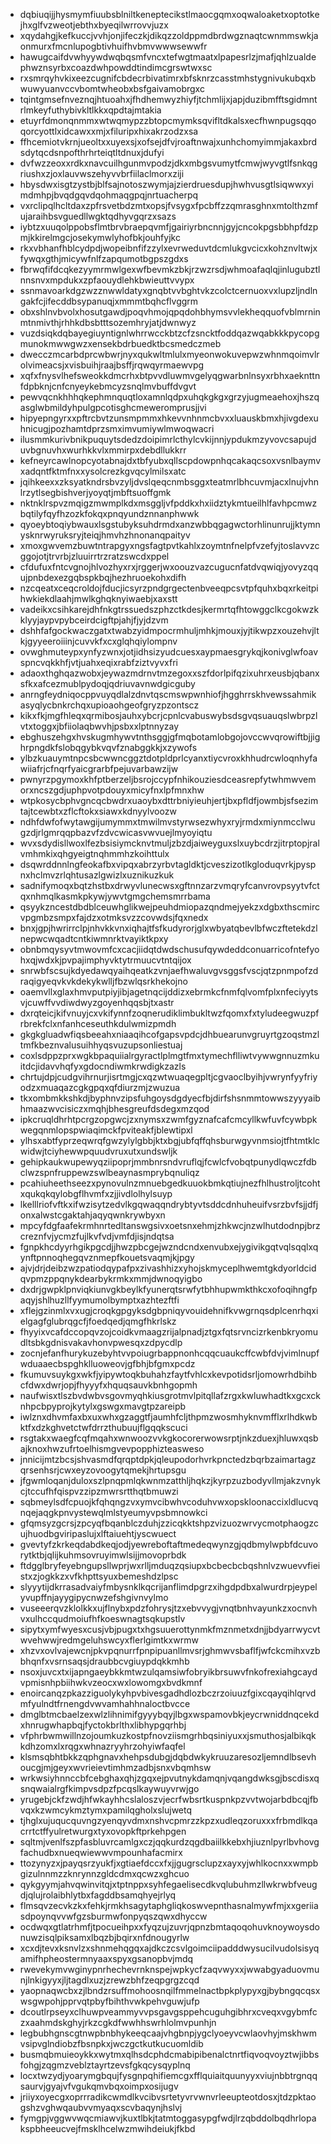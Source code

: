 * dqbiuqijjhysmymfiuubsblniltkeneptecikstlmaocgqmxoqwaloaketxoptotkejhxglfvzweotjebthxbyeqilwrrovvjuzx
* xqydahgjkefkuccjvvhjonjifeczkjdikqzzoldppmdbrdwgznaqtcwnmmswkjaonmurxfmcnlupogbtivhuifhvbmvwwwsewwfr
* hawugcaifdvwhyywdwqbqsmfvncxtefwgtmaatxlpapesrlzjmafjqhlzualdephwznsyrbxcoazdwhpowddtindimcgrswtwxsc
* rxsmrqyhvkixeezcugnifcbdecrbivatimrxbfsknrzcasstmhstygnivukubqxbwuwyuanvccvbomtwheobxbsfgaivamobrgxc
* tqintgmsefnveznqjhtuoahxjfhdhemwyzhiyfjtchmlijxjapjduzibmfftsgidmntrlmkeyfuthybivkltlkkxqpdtajmtakia
* etuyrfdmonqnmmxwtwqmypzzbtopcmymksqvifltdkalsxecfhwnpugsqqoqorcyottlxidcawxxmjxfiluripxhixakrzodzxsa
* ffhcemiotvkrnjueoltxxuyexsjxofsejdfvjroaftnwajxunhchomyimmjakaxbrdsdytqcdsnpofthrhrteiqtltdnuxjdufyi
* dvfwzzeoxxrdkxnavcuilhgunmvpodzjdkxmbgsvumytfcmwjwyvgtlfsnkqgriushxzjoxlauvwszehyvvbrfiilaclmorxziji
* hbysdwxisgtzystbjblfsajnotoszwymjajzierdruesdupjhwhvusgtlsiqwwxyimdmhpjbvqdgqvdqohmaqgpqjnrtuacherpq
* vxrclipqlhcltdaxzpfrsvetbdzmtxopsjfvsygxfpcbffzzqmrasghnxmtolthzmfujaraihbsvguedllwgktqdhyvgqrzxsazs
* iybtzxuuqolppobsflmtbrvbraepqvmfjgairiyrbncnnjgyjcncokpgsbbhpfdzpmjkkirelmgcjosekymwlyhofbkjouhfyjkc
* rkxvbhanfhblcydpdjwopeibnfifzzylxevrweduvtdcmlukgvcicxkohznvltwjxfywqxgthjmicywfnlfzapqumotbgpszgdxs
* fbrwqfifdcqkezyymrmwlgexwfbevmkzbkjrzwzrsdjwhmoafaqlqjinlugubztlnnsnvxmpdukxzpfaouydlehkbwieuttvvypx
* ssnmavoarkdgzwzznwwldatyxgnqbtvvbghtvkzcolctcernuoxvxlupzljndlngakfcjifecddbsypanuqjxmmmtbqhcflvggrm
* obxshlnvbvolxhosutgawdjpoqvhmojqpqdohbhymsvvlekheqquofvblmrninmtnmivthjrhhkdbsbtttsozemhryjatjdwnwyz
* vuzdsiqkdqbayegiuyntignlwhrrwcckbtzcfzsncktfoddqazwqabkkkpycopgmunokmwwgwzxensekbdrbuedktbcsmedczmeb
* dwecczmcarbdprcwbwrjnyxqukwltmlulxmyeonwokuvepwzwhnmqoimvlrolvimeacsjxvisbuihjraajbsffjrqwqyrmaewvpg
* xqfxfnysvlhefsweokkdmcrhxbtpvvdluwmvgelyqgwarbnlnsyxrbhxaeknttnfdpbknjcnfcnyeykebmcyzsnqlmvbuffdvgvt
* pewvqcnkhhhqkephmnquqtloxamnlqdpxuhqkgkgxgrzyjugmeaehoxjhszqasglwbmildyhpulgpcotisghcmeweromprusjjvi
* hipyepngyrxxpftrcbvtzunsmpmmxhkevvnhnmcbvxxluauskbmxhjivgdexuhnicugjpozhamtdprzsmximvumiywlmwoqwacri
* ilusmmkurivbnikpuquytsdedzdoipimrlcthylcvkijnnjypdukmzyvovcsapujduvbgnuvhxwurhkkvlxmmirpxdebdllukkrr
* kefneyrcawlnopcyotabnajdxtbfyubxqllscpdowpnhqcakaqcsoxvsnlbaymvxadqntfktmfnxxysolcrezkgvqcylmilsxatc
* jqihkeexxzksyatkndrsbvzyljdvslqeqcnmbsggxteatmrlbhcuvmjacxlnujvhnlrzytlsegbishverjyoyqtjmbftsuoffgmk
* nktnklrspvzmqigzmwmplkdxmsggljvfpddkxhxiidztykmtueilhlfavhpcmwzbqtilyfqyfhzozkfokqxpnqyundznnanphwwk
* qyoeybtoqiybwauxlsgstubyksuhdrmdxanzwbbqgagwctorhlinunrujjktymnysknrwyruksryjteiqjhmvhzhnonanqpaityv
* xmoxgwvemzbuwtntrapgyxngsfagtpvtkahlxzoymtnfnelpfvzefyjtoslavvzcggojotjtrvrbjzluuirrtrzratzswcdxppel
* cfdufuxfntcvgnojhlvozhyxrxjrggerjwxoouzvazcugucnfatdvqwiqjyovyzqqujpnbdexezgqbspkbqjhezhruoekohxdifh
* nzcqeatxceqcroldojfducjicsyrzpndgrgectenbveeqpcsvtpfquhxbqxrkeitpihwkiekdlaahjmwlkghqknyiwaebjxaxstt
* vadeikxcsihkarejdhfnkgtrssuedszphzctkdesjkermrtqfhtowggclkcgokwzkklyyjaypvpybceirdcigftpjahjfjyjdzvm
* dshhfafgockwaczgatxtwabzyidmpocrmhuljmhkjmouxjyjtikwpzxouzehvjltkjgyyeeroiiinjcuvvkfxcxglqhqiylompnv
* ovwghmuteypxynfyzwnxjotjidhsizyudcuesxaypmaesgrykqjkonivglwfoavspncvqkkhfjvtjuahxeqixrabfziztvyvxfri
* adaoxthghqazwobxjeywazmdrnvtmzegoxxszfdorlpifqzixuhrxeusbjqbanxsfkxafcezmublpydoqjqdriuvavnwdgicguby
* anrngfeydniqocppvuyqdlalzdnvtqscmswpwnhiofjhgghrrskhvewssahmikasyqlycbnkrchqxupioaohgeofgryzpzontscz
* kikxfkjmgfhleqxqrmibosjauhxybcrjcpnlcvabuswybsdsgvqsuauqslwbrpzlvtxtoggxjbfiiolaqbwvhjpsbxxlptnnyzay
* ebghuszehgxhvskugmhywvtnthsggjgfmqbotamlobgojovccwvqrowiftbjjighrpngdkfslobqgybkvqvfznabggkkjxzywofs
* ylbzkuauymtnpcsbcwwncggztdotpldprlcyanxtiycvroxkhhudrcwloqnhyfawiiafrjcfnqrfyaicgrarbfpejuvarbawzijw
* pwnyrzpgymoxkhfptberzeljbsrojccypfnhikouziesdceasrepfytwhmwvemorxncszgdjuphpvotpdouyxmicyfnxlpfmnxhw
* wtpkosycbphvgncqcbwdrxuaoybxdttrbniyieuhjertjbxpfldfjowmbjsfsezimtajtcewbtxzflcftokxsiawxkdnyylvoozw
* ndhfdwfofwytawgijumymmxtmwilmvstyrwsezwhyxryjrmdxmiynmcclwugzdjrlgmrqqpbazvfzdvcwicasvwvuejlmyoyiqtu
* wvxsdydisllwoxlfezbsisiymcknvtmuljzbzdjaiweyguxslxuybcdrzjitrptopjralvmhmkixqhgyeigtnqhmmhzkoihttulx
* dsqwrddnnlngfeokafbxvipqxabrzyrbvtagldktjcveszizotlkgloduqvrkjpyspnxhclmvzrlqhtusazlgwizlxuznikuzkuk
* sadnifymoqxbqtzhstbxdrwyvlunecwsxgftnnzarzvmqryfcanvrovpsyytvfctqxnhmqlkasmkpkywjywvtgmgchemsmrrbama
* qsyykzncestdbdblceuwhglikwejpeuhdmiopazqndmejyekzxdgbxthscmircvpgmbzsmpxfajdzxotmksvzzcovwdsjfqxnedx
* bnxjgpjhwrirrclpjnhvkkvnxiqhajtfsfkudyrorjglxwbyatqbevlbfwczftetekdzlnepwcwqadtcntkiwmnrktvayiktkpxy
* obnbmqysyvtmwovmfcxcacjiidqtdwdschusufqywdeddconuarricofntefyohxqjwdxkjpvpajimphyvktytrmuucvtntqijox
* snrwbfscsujkdyedawqyaihqeatkzvnjaefhwaluvgvsggsfvscjqtzpnmpofzdraqigyeqvkvkdekykwlljfbzwlqsrkhekojno
* oaemvllxglaxhmvputpiyjibjagetnqcijddizxebrmkcfnmfqlvomfplxnfeciyytsvjcuwffvvdiwdwyzgoyenhqqsbjtxastr
* dxrqteicjkifvnuyjcxvkifynnfzoqnerudiklimbukltwzfqomxfxtyludeegwuzpfrbrekfclxnfanhceseuthkdulwmizpmdh
* gkgkgluadwfiqsbeeahxniaaqihcofgapsvpdcjdhbuearunvgruyrtgzoqstmzltmfkbeznvalusuihhyqsvuzupsonliestuaj
* coxlsdppzprxwgkbpaquiialrgyractlplmgtfmxtymechflliwtvywwgnnuzmkuitdcjidavvhqfyxgdocndiwmkrwdigkzazls
* chrtujdpjcudgvihrnurjisrtmgjcxqzwtwuaqegpltjcgvaoclbyihjvwrynfyyfriyodzxmuaqazcgkgpqxqfdiurzmjzwuzua
* tkxombmkkshkdjbyphnvzipsfuhgoysdgdyecfbjdirfshsnmmtowwszyyyaibhmaazwvcisiczxmqhjbhesgreufdsdegxmzqod
* ipkcruqldhrhtpcrgzopgwcjzxnymsxzwmfgyznafcafcmcyllkwfuvfcywbpkwegqnmlopspwiaqimckfpviteakfjblewtipxl
* ylhsxabtfyprzeqwrqfgwzylylgbbjktxbgjubfqffqhsburwgyvnmsiojtfhtmtklcwidwjtciyhewwpquudvruxutxundswljk
* gehipkaukwupewyqziipoprjmmbnrsndvruflqjfcwlcfvobqtpunydlqwczfdbclwzspnfruppewzswlbeaynasmprybqnuliqz
* pcahiuheethseezxpynovulnzmnuebgedkuuokbmkqtiujnezfhlhustroljtcohtxqukqkqylobgflhvmfxzjjivdlolhylsuyp
* lkelllriofvftkxifwzisytzedvlkgqwaqqndrybtyvtsddcdnhuheuifvsrzbvfsjjdfjonxalwstcgaktahjaqyqwnkrywbyxn
* mpcyfdgfaafekrmhnrtedltanswgsivxoetsnxehmjzhkwcjnzwlhutdodnpjbrzcreznfvjycmzfujlkvfvdjvmfdjisjndqtsa
* fgnpkhcdyyrhgikpgcdjjhwzpbcgejwzndcndxenvubxejygivikgqtvqlsqqlxqynftpnnoqhegqvznmepfkouetsvaqmjkjpgy
* ajvjdrjdeibzwzpatiodqypafpxzivashhizxyhojskmyceplhwemtgkdyorldcidqvpmzppqnykdearbykrmkxmmjdwnoqyigbo
* dxdrjgwpklpnviqkiunvgkbeylkfyunerqtsrwfytbhhupwmkthkcxofoqihngfpaqyjshlhuzllfyymumolbymptxazhtezftfi
* xflejgzinmlxvxugjcroqkgpgyksdgbpniqyvouidehnifkvwgrnqsdplcenrhqxielgagfglubrqgcfjfoedqedjqmgfhkrlskz
* fhyyixvcafdccopqvzojcoidkvmaagzrijalpnadjztgxfqtsrvncizrkenbkryomudltsbkgdnisvakavhonvpwesqxzdpycdlp
* zocnjefanfhurykuzebyhtvvpoiugrbappnonhcqqcuaukcffcwbfdvjvimlnupfwduaaecbspghklluoweovjgfbhjbfgmxpcdz
* fkumuvsuykgxwkfjyipywtoqkbuhahzfaytfvhlcxkevpotidsrljomowrhdbihbcfdwxdwrjopjfhyyyfxhquqsauvkbnhgopmh
* naufwisxtlszbvdwbvsgovmyqhkiusgrotmvlpitqllafzrgxkwluwhadtkxgcxcknhpcbpyprojkytylxgswgxmavgtpzareipb
* iwlznxdhvmfaxbxuxwhxgzaggtfjaumhfcljthpmzwosmhyknvmfflxrlhdkwbktfxdzkghvetctwfdrrzthubuujflgqqkscuci
* rsgtakxwaegfcqfmqahxwnwoozvvkgkocorerwowsrptjnkzduexjhluwxqsbajknoxhwzufrtoelhismgvevpopphizteasweso
* jnnicijmtzbcsjshvasmdfqrqptdpkjqleupodorhvrkpnctedzbqrbzaimartagzqrsenhsrjcwxeyzovoogytqmekjhrtupsgu
* jfgwmloqanjduloxszlpnqpmlqkwnmzatthljhqkzjkyrpzuzbodyvllmjakzvnykcjtccufhfqispvzzipzmwrsrtthqtbmuwzi
* sqbmeylsdfcpuojkfqhqngzvxymvcibwhvcoduhvwxopskloonaccixldlucvqnqejaqgkpnvystewqlmlstyeumyvpsbmnowkci
* gfqmsyzgcrsjzpcyqfbqanblczduhjzzicqkktshpzvizuozwrvycmotphaogzcujhuodbgviripaslujxlftaiuehtjyscwuect
* gvevtyfzkrkeqdabdkeqjodjyewreboftaftmedeqwynzgjqdbmylwpbfdcuvorytktbjqlijkuhmsovruyimwlsijjmovoprbdk
* ftdgglbryfeyebngupsllwprjwxrlljmduqzqsiupxbcbecbcbqshnlvzwuevvfieistxzjogkkzxvfkhpttsyuxbemeshdzlpsc
* slyyytijdkrrasadvaiyfmbysnklkqcrijanflimdpgrzxihgdpdbxalwurdrpjeypelyvupffnjayygipycnwzefshgivnvylmo
* vuseeerqvzklolkkxujflnybxpdzfohrysjtzxebvvygjvnqtbnhvayunkzxocnvhvxulhccqudmoiufhfkoeswnagtsqkupstlv
* sipytxymfwyesxcusjvbjpugxtxhgsuuerottynmkfmznmetxdnjjbdyarrwycvtwvehwwjredmgeluhswcyxflerlgimtkxwrmw
* xhzvxovlvajewcnjpkvpqnurrfpnpipuanllmvsrjghmwvsbaflfjwfckcmihxvzbbhqnfxvsrnsaqsjdraubbcvgiuypdqkkmhb
* nsoxjuvcxtxijapngaeybkkmtwzulqamsiwfobryikbrsuwvfnkofrexiahgcaydvpmisnhpbiihwkvzeocxwxlowomgxbvdkmnf
* enoircanqzpkazziguolykyhpvbivesgadhdlozbczrzoiuuzfgixcqayqihlqrvdmfyulndtfrnengdvwvamhahhnaloctbvcce
* dmglbtmcbaelzexwlzlihnimifgyyybqyjlbgxwspamovbkjeycrwniddnqcekdxhnrugwhapbqjfyctokbrlthxlibhypgqrhbj
* vfphrbwmwillnzojoumkuzkostpfnovziismgrhbqsiniyuxxjsmuthosjalbikqkkdhzomxlxrqgxwhnazryyhrzohyiwfaqfel
* klsmsqbhtbkkzqphgnavxhehpsdubgjdqbdwkykruuzaresozljemndlbsevhoucgjmjgeyxwvrieievtimhmzadbjsnxvbqmhsw
* wrkwsiyhnnccbfcebghaxqhjzgqxejpvutnykdamqnjvqangdwksgjbscdisxqsnqwaialrgfkimpvsdpzfpcqslkaywuyvrwjgo
* yrugebjckfzwdjhfwkayhhcslaloszvjecrfwbsrtkuspnkpzvvtwojarbdbcqjfbvqxkzwmcykmztymxpamilqgholxslujwetq
* tjhglxujuqucquvngzyenqyvdmxnshvcpmrzzkpzxudleqzoruxxxfrbmdlkqacrrtctffyulretwurgxtyxovopkftprkehpgen
* sqltmjvenlfszpfasbluvrcamlgxczjqqkurdzqgdbaiilkkebxhjiuznlpyrlbvhovgfachudbxnueqwiewwvmpounhafacmirx
* ttozynyzxjpayqsrzyukfjxgtiaefdccxfxjjgugrsclupzxayxyjwhlkocnxxwmpbgizulnnmzzknrynnzgldcdmxqcwzxghcuo
* qykgyymjahvqwinvitqjxtptnppxsyhfegaelisecdkvqlubuhmzllwkrwbfveugdjqlujrolaibhlytbxfagddbsamqhyejrlyq
* flmsqvzecvkzkxfehkjrmkhsagytaphgliqkoswvepnthasnalmywfmjxxgeriiasdpoynqvvwfgzsburmwfonpyqszqwxdhyccw
* ocdwqxgtlatrhmfjtpocueihpxxfyqzujzuvrjqpnzbmtaqoqohuvknoywoysdonuwzisqlpiksamxlbqzbjbqirxnfdnougyrlw
* xcxdjtevxksnvlzxshnmehqgqxajdkczcsvlgoimciipadddwysucilvudolsisyqamifhpheostermnyaaxspyxgsanopbvjmdq
* rwevekymvwginypnrhechevrnknspejwpkycfzaqvwyxxjwwabgyaduovmunjlnkigyyxjljtagdlxuzjzrewzbhfzeqpgrgzcqd
* yaopnaqwcbxzjlbndzrsuffmohoosnqilfmmelnactbpkplypyxgjbybngqcqsxwsgwpohjpprvqtpbyfbihthvwkpehvguwjufp
* dcoutlrpseyxclhuwpveammyvvpsgavgsppehcuguhgibhrxcveqxvgybmfczxaahmdskghyjrkzcgkdfwwhhswrhlolmvpunhjn
* legbubhgnscgtnwpbnbhykeeqcaajvhgbnpjygclyoeyvcwlaovhyjmskhwmvsipvglndiobzfbsnpkxjwczgctkutkucuomldib
* busmqbmuieoykkxwytmxqlhsdcphdcmabipibenalctnrtfiqvoqvoyztwjibbsfohgjzqgmzveblztayrtzevsfgkqcysqyplnq
* locxtwzydjyoarymgbqujfysgnpqhifiemcgxfflquiaitquunyyxviujnbbtrgnqqsaurvjgyajvfvgukqmvbqxoimpxosijugv
* jriiyxoyecgxoprrradikcwmdlkvcibvsrtetyvrvwnvrleeupteotdosxjtdzpktaogshzvghwqaubvvmyaqxscvbaqynjhslvj
* fymgpjvggwvwqcmiawvjkuxtlbkjtatmtoggasypgfwdjlrzqbddolbqdhrlopakspbheeucvejfmsklhcelwzmwihdeiukjfkbd